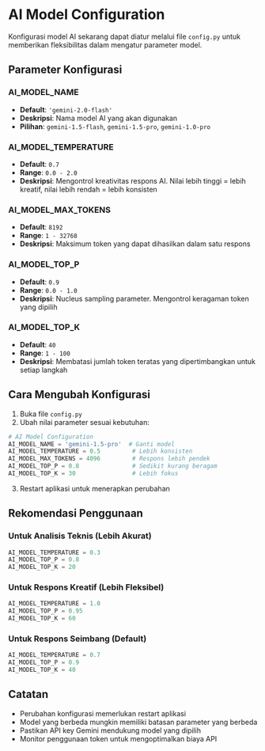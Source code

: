 # AI Model Configuration

Konfigurasi model AI sekarang dapat diatur melalui file `config.py` untuk memberikan fleksibilitas dalam mengatur parameter model.

## Parameter Konfigurasi

### AI_MODEL_NAME
- **Default**: `'gemini-2.0-flash'`
- **Deskripsi**: Nama model AI yang akan digunakan
- **Pilihan**: `gemini-1.5-flash`, `gemini-1.5-pro`, `gemini-1.0-pro`

### AI_MODEL_TEMPERATURE
- **Default**: `0.7`
- **Range**: `0.0 - 2.0`
- **Deskripsi**: Mengontrol kreativitas respons AI. Nilai lebih tinggi = lebih kreatif, nilai lebih rendah = lebih konsisten

### AI_MODEL_MAX_TOKENS
- **Default**: `8192`
- **Range**: `1 - 32768`
- **Deskripsi**: Maksimum token yang dapat dihasilkan dalam satu respons

### AI_MODEL_TOP_P
- **Default**: `0.9`
- **Range**: `0.0 - 1.0`
- **Deskripsi**: Nucleus sampling parameter. Mengontrol keragaman token yang dipilih

### AI_MODEL_TOP_K
- **Default**: `40`
- **Range**: `1 - 100`
- **Deskripsi**: Membatasi jumlah token teratas yang dipertimbangkan untuk setiap langkah

## Cara Mengubah Konfigurasi

1. Buka file `config.py`
2. Ubah nilai parameter sesuai kebutuhan:

```python
# AI Model Configuration
AI_MODEL_NAME = 'gemini-1.5-pro'  # Ganti model
AI_MODEL_TEMPERATURE = 0.5         # Lebih konsisten
AI_MODEL_MAX_TOKENS = 4096         # Respons lebih pendek
AI_MODEL_TOP_P = 0.8               # Sedikit kurang beragam
AI_MODEL_TOP_K = 30                # Lebih fokus
```

3. Restart aplikasi untuk menerapkan perubahan

## Rekomendasi Penggunaan

### Untuk Analisis Teknis (Lebih Akurat)
```python
AI_MODEL_TEMPERATURE = 0.3
AI_MODEL_TOP_P = 0.8
AI_MODEL_TOP_K = 20
```

### Untuk Respons Kreatif (Lebih Fleksibel)
```python
AI_MODEL_TEMPERATURE = 1.0
AI_MODEL_TOP_P = 0.95
AI_MODEL_TOP_K = 60
```

### Untuk Respons Seimbang (Default)
```python
AI_MODEL_TEMPERATURE = 0.7
AI_MODEL_TOP_P = 0.9
AI_MODEL_TOP_K = 40
```

## Catatan

- Perubahan konfigurasi memerlukan restart aplikasi
- Model yang berbeda mungkin memiliki batasan parameter yang berbeda
- Pastikan API key Gemini mendukung model yang dipilih
- Monitor penggunaan token untuk mengoptimalkan biaya API